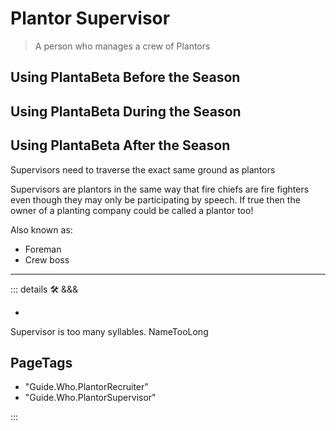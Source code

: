 
# Plantor Supervisor

> A person who manages a crew of Plantors

## Using PlantaBeta Before the Season

## Using PlantaBeta During the Season

## Using PlantaBeta After the Season

Supervisors need to traverse the exact same ground as plantors

Supervisors are plantors in the same way that fire chiefs are fire fighters even though they may only be participating by speech. If true then the owner of a planting company could be called a plantor too!

Also known as:

- Foreman
- Crew boss

---

<!-- =================================================== -->
<!-- =================================================== -->
<!-- =================================================== -->
<!-- =================================================== -->
<!-- =================================================== -->
::: details 🛠 <dev>&&&</dev>

-

Supervisor is too many syllables. NameTooLong
<h2>PageTags</h2>

- "Guide.Who.PlantorRecruiter"
- "Guide.Who.PlantorSupervisor"

:::
